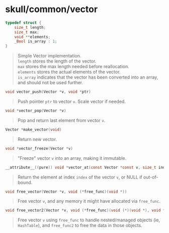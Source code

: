 # skull/common/vector

```c
typedef struct {
	size_t length;
	size_t max;
	void **elements;
	_Bool is_array : 1;
}
```

> Simple Vector implementation.
> \
> `length` stores the length of the vector.
> \
> `max` stores the max length needed before reallocation.
> \
> `elements` stores the actual elements of the vector.
> \
> `is_array` indicates that the vector has been converted into an array, and
> should not be used further.

```c
void vector_push(Vector *v, void *ptr)
```

> Push pointer `ptr` to vector `v`. Scale vector if needed.

```c
void *vector_pop(Vector *v)
```

> Pop and return last element from vector `v`.

```c
Vector *make_vector(void)
```

> Return new vector.

```c
void *vector_freeze(Vector *v)
```

> "Freeze" vector `v` into an array, making it immutable.

```c
__attribute__((pure)) void *vector_at(const Vector *const v, size_t index)
```

> Return the element at index `index` of the vector `v`, or NULL if out-of-bound.

```c
void free_vector(Vector *v, void (*free_func)(void *))
```

> Free vector `v`, and any memory it might have allocated via `free_func`.

```c
void free_vector2(Vector *v, void (*free_func)(void (*)(void *), void *), void (*free_func2)(void *))
```

> Free vector `v` using `free_func` to handle nested/managed objects
> (ie, `HashTable`), and `free_func2` to free the data in those objects.

